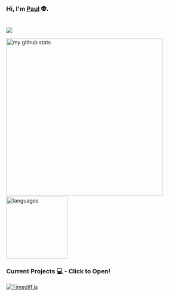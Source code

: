 ### Hi, I'm [Paul](https://dinogomez.github.io/)  👽.
<br>
<a href="https://www.codewars.com/users/Polgo"><img src=https://www.codewars.com/users/Polgo/badges/large></a>
<p align="left">
 <img src="https://github-readme-stats.vercel.app/api?username=dinogomez&show_icons=true&show_icons=true&count_private=true" alt="my github stats" width="420"/>&nbsp;<img src="https://github-readme-stats.vercel.app/api/top-langs/?username=dinogomez&layout=compact" alt="languages" height="165">
</p>


<!--Waka readme workflow https://github.com/anmol098/waka-readme-stats/-->

<!--START_SECTION:waka-->




<!--END_SECTION:waka-->


    

### Current Projects 💻 - Click to Open!


<a href="https://dinogomez.github.io/Timediff.js">
  <img align="middle" src="https://github-readme-stats.vercel.app/api/pin/?username=dinogomez&repo=Timediff.js" alt="Timediff.js" />
</a>
<!--<a href="https://dinogomez.github.io/">
  <img align="middle" src="https://github-readme-stats.vercel.app/api/pin/?username=dinogomez&repo=dinogomez.github.io" alt="dinogomez.github.io" />
</a> -->

<!-- ### Statistics 📈  
<a href="https://codestats.net/users/Polgo">
 <img align="middle" src='https://codestats-readme.wegfan.cn/history-graph/Polgo?width=850&height=300&bg_color=151515&timezone=08:00&history_days=21&max_languages=9&language_colors=["3e4053","f15854","5da5da","faa43a","60bd68","f17cb0","b2912f","decf3f","b276b2","808080"]' alt="Polgo's Code::Stats history graph" />
</a> -->
  



